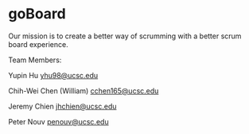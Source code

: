 # goBoard

Our mission is to create a better way of scrumming with a better scrum board experience.

Team Members:

Yupin Hu	                yhu98@ucsc.edu

Chih-Wei Chen (William)	  cchen165@ucsc.edu

Jeremy Chien	            jhchien@ucsc.edu

Peter Nouv	              penouv@ucsc.edu
